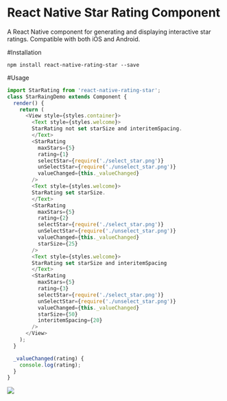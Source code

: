 # React Native Star Rating Component
A React Native component for generating and displaying interactive star ratings. Compatible with both iOS and Android.

#Installation
```
npm install react-native-rating-star --save
```


#Usage

```js
import StarRating from 'react-native-rating-star';
class StarRaingDemo extends Component {
  render() {
    return (
      <View style={styles.container}>
        <Text style={styles.welcome}>
        StarRating not set starSize and interitemSpacing.
        </Text>
        <StarRating
          maxStars={5}
          rating={1}
          selectStar={require('./select_star.png')}
          unSelectStar={require('./unselect_star.png')}
          valueChanged={this._valueChanged}
        />
        <Text style={styles.welcome}>
        StarRating set starSize.
        </Text>
        <StarRating
          maxStars={5}
          rating={2}
          selectStar={require('./select_star.png')}
          unSelectStar={require('./unselect_star.png')}
          valueChanged={this._valueChanged}
          starSize={25}
        />
        <Text style={styles.welcome}>
        StarRating set starSize and interitemSpacing
        </Text>
        <StarRating
          maxStars={5}
          rating={3}
          selectStar={require('./select_star.png')}
          unSelectStar={require('./unselect_star.png')}
          valueChanged={this._valueChanged}
          starSize={50}
          interitemSpacing={20}
        />
      </View>
    );
  }

  _valueChanged(rating) {
    console.log(rating);
  }
}
```

<img src="http://ww4.sinaimg.cn/mw690/7746cd07jw1f2fdg8ltxig208o0fodh4.gif"/>